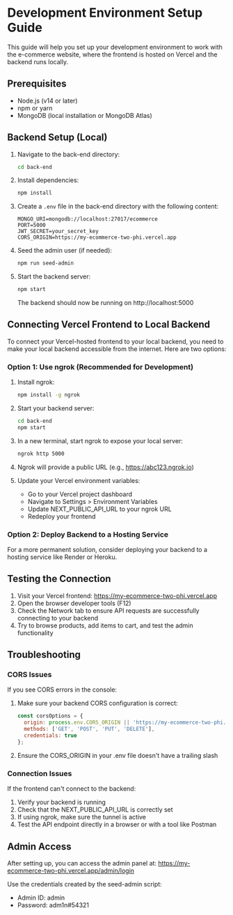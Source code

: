 # Development Environment Setup Guide

This guide will help you set up your development environment to work with the e-commerce website, where the frontend is hosted on Vercel and the backend runs locally.

## Prerequisites

- Node.js (v14 or later)
- npm or yarn
- MongoDB (local installation or MongoDB Atlas)

## Backend Setup (Local)

1. Navigate to the back-end directory:
   ```bash
   cd back-end
   ```

2. Install dependencies:
   ```bash
   npm install
   ```

3. Create a `.env` file in the back-end directory with the following content:
   ```
   MONGO_URI=mongodb://localhost:27017/ecommerce
   PORT=5000
   JWT_SECRET=your_secret_key
   CORS_ORIGIN=https://my-ecommerce-two-phi.vercel.app
   ```

4. Seed the admin user (if needed):
   ```bash
   npm run seed-admin
   ```

5. Start the backend server:
   ```bash
   npm start
   ```

   The backend should now be running on http://localhost:5000

## Connecting Vercel Frontend to Local Backend

To connect your Vercel-hosted frontend to your local backend, you need to make your local backend accessible from the internet. Here are two options:

### Option 1: Use ngrok (Recommended for Development)

1. Install ngrok:
   ```bash
   npm install -g ngrok
   ```

2. Start your backend server:
   ```bash
   cd back-end
   npm start
   ```

3. In a new terminal, start ngrok to expose your local server:
   ```bash
   ngrok http 5000
   ```

4. Ngrok will provide a public URL (e.g., https://abc123.ngrok.io)

5. Update your Vercel environment variables:
   - Go to your Vercel project dashboard
   - Navigate to Settings > Environment Variables
   - Update NEXT_PUBLIC_API_URL to your ngrok URL
   - Redeploy your frontend

### Option 2: Deploy Backend to a Hosting Service

For a more permanent solution, consider deploying your backend to a hosting service like Render or Heroku.

## Testing the Connection

1. Visit your Vercel frontend: https://my-ecommerce-two-phi.vercel.app
2. Open the browser developer tools (F12)
3. Check the Network tab to ensure API requests are successfully connecting to your backend
4. Try to browse products, add items to cart, and test the admin functionality

## Troubleshooting

### CORS Issues

If you see CORS errors in the console:

1. Make sure your backend CORS configuration is correct:
   ```javascript
   const corsOptions = {
     origin: process.env.CORS_ORIGIN || 'https://my-ecommerce-two-phi.vercel.app',
     methods: ['GET', 'POST', 'PUT', 'DELETE'],
     credentials: true
   };
   ```

2. Ensure the CORS_ORIGIN in your .env file doesn't have a trailing slash

### Connection Issues

If the frontend can't connect to the backend:

1. Verify your backend is running
2. Check that the NEXT_PUBLIC_API_URL is correctly set
3. If using ngrok, make sure the tunnel is active
4. Test the API endpoint directly in a browser or with a tool like Postman

## Admin Access

After setting up, you can access the admin panel at:
https://my-ecommerce-two-phi.vercel.app/admin/login

Use the credentials created by the seed-admin script:
- Admin ID: admin
- Password: adm1n#54321
